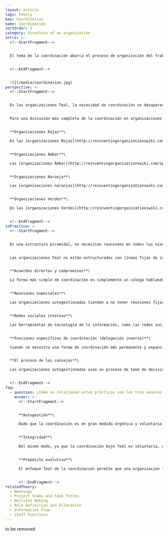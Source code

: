 ```yaml
---
layout: article
tags: theory
key: Coordination
name: Coordinación
sortOrder: 3
category: Structure of an organization
intro: >-
  <!--StartFragment-->


  El tema de la coordinación abarca el proceso de organización del trabajo y el intercambio de conocimientos en toda la organización.


  <!--EndFragment-->


  ![](/media/coordination.jpg)
perspective: >-
  <!--StartFragment-->


  En las organizaciones Teal, la necesidad de coordinación no desaparece. Sin embargo, los jefes, las funciones de staff y las reuniones interminables típicamente utilizadas para lograr dicha coordinación en etapas anteriores se sustituyen por procesos más ad hoc y orgánicos, incluidos acuerdos directos y compromisos entre colegas, reuniones ad hoc, conversaciones sobre redes sociales internas y personas que desempeñan funciones específicas para apoyar la coordinación. El proceso de los consejos para tomar decisiones es también fundamental para la coordinación en Teal.


  Para una discusión más completa de la coordinación en organizaciones de etapas anteriores, vea a continuación:


  **Organizaciones Rojas**\

  En las [organizaciones Rojas](http://reinventingorganizationswiki.com/sp/index.php?title=El_paradigma_Rojo_y_las_Organizaciones "El paradigma Rojo y las Organizaciones") la coordinación sucede ad hoc y está intrínsecamente fusionada con el poder: la coordinación generalmente está limitada a la capacidad del jefe para hacerla cumplir.


  **Organizaciones Ámbar**\

  Las [organizaciones Ámbar](http://reinventingorganizationswiki.com/sp/index.php?title=El_Paradigma_%C3%81mbar_y_las_Organizaciones "El Paradigma Ámbar y las Organizaciones") se esfuerzan por el orden y la previsibilidad. La coordinación se realiza principalmente a través de procesos formalizados a los que todos se adhieren. La naturaleza estática de las organizaciones Ámbar significa que hay poca necesidad percibida de coordinar las acciones más allá de los procesos ya establecidos.


  **Organizaciones Naranja**\

  Las [organizaciones naranjas](http://reinventingorganizationswiki.com/sp/index.php?title=El_Paradigma_Naranja_y_las_Organizaciones "El Paradigma Naranja y las Organizaciones") dependen de la innovación y la optimización continuas para competir. Esto significa más necesidad de coordinación entre unidades. El principal medio de coordinación son las reuniones, una estructura de toma de decisiones jerárquica y la creación de funciones de personal. Las reuniones, en particular, tratan de aprovechar la inteligencia del grupo. Hay reuniones regulares, fijas - a menudo semanales - en todos los niveles de la organización, así como numerosas reuniones de proyectos y reuniones multifuncionales sobre iniciativas específicas.


  **Organizaciones Verdes**\

  En las [organizaciones Verdes](http://reinventingorganizationswiki.com/sp/index.php?title=El_Paradigma_Verde_y_las_Organizaciones "El Paradigma Verde y las Organizaciones"), la coordinación suele consumir mucho tiempo ya que la cultura en estas organizaciones tiende a ser más sensible a los sentimientos de las personas. Se gasta mucho tiempo en plantear puntos de vista potencialmente opuestos al consenso. Este enfoque igualitario puede conducir a reuniones frustrantemente largas y a una falta de toma de decisiones efectiva. Como resultado, los colegas a veces sienten la necesidad de volver a los juegos de poder tras bambalinas para hacer que las cosas se muevan.


  <!--EndFragment-->
inPractice: >-
  <!--StartFragment-->


  En una estructura piramidal, se necesitan reuniones en todos los niveles para recopilar, integrar, filtrar y transmitir información a medida que fluye hacia arriba y hacia abajo de la cadena de mando. En las estructuras autogestionadas, la necesidad de estas reuniones desaparece casi por completo. La sobrecarga de reuniones en las organizaciones tradicionales es particularmente aguda cuanto más alto se sube en la jerarquía. El día típico de un gerente superior consiste en reuniones seguidas. En broma se dice que, en la mayoría de las organizaciones, las personas de bajo nivel en la jerarquía trabajan, mientras que las personas más arriba hacen reuniones. En las estructuras piramidales funcionales, difícilmente podría ser de otra manera. Cuanto más alto vayas, más líneas convergen. Es sólo en la parte superior que los diferentes departamentos, tales como ventas, marketing, I + D, producción, recursos humanos y finanzas se encuentran. Las decisiones son naturalmente empujadas a la cima, ya que es el único lugar donde las decisiones y los compromisos pueden ser informados desde los diversos ángulos involucrados. Es casi determinista: con una forma piramidal, las personas en la parte superior de las organizaciones se quejarán de la sobrecarga de reuniones, mientras que las personas de abajo se sienten sin poder.(1)


  Las organizaciones Teal no están estructuradas con líneas fijas de información que se acumulan en una pirámide, sino a menudo en equipos pequeños y autónomos. ¿Cómo entonces los colegas coordinan las acciones entre los equipos? ¿Qué impide que la organización se desintegre? Las Organizaciones Teal se ocupan de la necesidad de coordinación de una manera bastante simple. Cuando surge un problema o una oportunidad, se convoca una reunión ad hoc. Cuando se necesita una forma más permanente de coordinación, se podría crear un papel específico. Por ejemplo, en una fábrica, los equipos podrían crear un papel para compartir las mejores prácticas, para hacer la compra conjunta o para hacer frente a la administración de la nómina. Dichos roles se crean en un proceso de delegación inversa: los equipos delegan tareas de coordinación a alguien fuera del equipo. Esta persona no tiene poder para imponer decisiones o reglas al equipo. Cuando la coordinación ya no es necesaria, el papel desaparece. Nada de esto necesita aprobación desde arriba. Las cosas suceden orgánicamente. Las reuniones y los roles en las estructuras autogestionadas surgen espontáneamente; Existen, siempre que agreguen valor al ecosistema. \[2]


  **Acuerdos directos y compromisos**\

  La forma más simple de coordinación es simplemente un colega hablando con otro colega - sea cual sea su papel y lugar en la organización. En ausencia de estructuras jerárquicas, ningún colega está fuera de límites. Ningún superior necesita ser informado cuando un colega quiere llegar a otro colega.


  **Reuniones especiales**\

  Las organizaciones autogestionadas tienden a no tener reuniones fijas y recurrentes para coordinar los equipos. Las reuniones se convocan de manera ad hoc cuando alguien siente que ha surgido una necesidad.


  **Redes sociales internas**\

  Las herramientas de tecnología de la información, como las redes sociales internas y los repositorios de conocimientos, pueden desempeñar un papel fundamental para evitar las estructuras innecesarias y orientar el intercambio de conocimientos y la coordinación (especialmente cuando las empresas crecen y la gente se extiende por diferentes lugares).


  **Funciones específicas de coordinación (delegación inversa)**\

  Cuando se necesita una forma de coordinación más permanente y expansiva, se podría crear un rol específico para ayudar a asegurar la coordinación. Por ejemplo, en una fábrica, los equipos podrían crear un rol para compartir las mejores prácticas, para hacer que las compras conjuntas ocurran o para manejar la administración de pagos. Tales roles se crean en un proceso de delegación inversa: los equipos delegan tareas de coordinación que tienen sentido que ocurren fuera del equipo, y la persona que llena el rol no tiene poder para imponer el uso de sus servicios, decisiones o reglas al equipo. Cuando la coordinación ya no es necesaria, el papel desaparece naturalmente.


  **El proceso de los consejos**\

  Las organizaciones autogestionadas usan un proceso de toma de decisiones (a menudo llamado el "proceso de los consejos") que trasciende mecanismos tradicionales de arriba hacia abajo o basados en el consenso. El proceso de los consejos es un poderoso mecanismo diario para coordinar acciones en organizaciones autogestionadas. Cuando una colega se comunica con otros colegas para compartir su decisión propuesta y escucha su consejo, está en efecto creando coordinación. Cuando más tarde informa a sus colegas sobre la decisión final, la coordinación ya ha ocurrido. El proceso de los consejos está en el centro de la coordinación en las organizaciones Teal.


  <!--EndFragment-->
faq:
  - question: ¿Cómo se relacionan estas prácticas con los tres avances Teal?
    answer: >-
      <!--StartFragment-->


      **Autogestión**\

      Dado que la coordinación es en gran medida orgánica y voluntaria en lugar de impuesta a través de la jerarquía, estas prácticas soportan el avance revolucionario Teal de la autogestión.


      **Integridad**\

      Del mismo modo, ya que la coordinación bajo Teal es voluntaria, cualquier individuo es libre de promover la coordinación de esfuerzos de una manera que él o ella vea la forma de llenarla con sus talentos e intereses.


      **Propósito evolutivo**\

      El enfoque Teal de la coordinación permite que una organización funcione como un sistema vivo con su propio sentido de dirección. Los empleados están coordinados ya que todas sus acciones se guían escuchando el propósito de la organización. La confianza en la inteligencia colectiva del sistema elimina, en muchos casos, la necesidad de un plan maestro.


      <!--EndFragment-->
relatedTheory:
  - Meetings
  - Project teams and task forces
  - Decision Making
  - Role Definition and Allocation
  - Information Flow
  - Staff Functions
---
```

to be removed